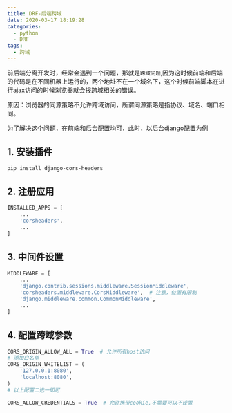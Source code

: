 ```yaml
---
title: DRF-后端跨域
date: 2020-03-17 18:19:28
categories:
  - python
  - DRF
tags:
  - 跨域
---
```


前后端分离开发时，经常会遇到一个问题，那就是`跨域问题`,因为这时候前端和后端的代码是在不同机器上运行的，两个地址不在一个域名下，这个时候前端脚本在进行ajax访问的时候浏览器就会报跨域相关的错误。

原因：浏览器的同源策略不允许跨域访问，所谓同源策略是指协议、域名、端口相同。

为了解决这个问题，在前端和后台配置均可，此时，以后台django配置为例

## 1. 安装插件

```bash
pip install django-cors-headers
```

## 2. 注册应用

```python
INSTALLED_APPS = [
    ...
    'corsheaders',
    ...
]
```

## 3. 中间件设置

```python
MIDDLEWARE = [
    ...
    'django.contrib.sessions.middleware.SessionMiddleware',
    'corsheaders.middleware.CorsMiddleware',  # 注意，位置有限制
    'django.middleware.common.CommonMiddleware',
    ...
]
```

## 4. 配置跨域参数

```python
CORS_ORIGIN_ALLOW_ALL = True  # 允许所有host访问
# 添加白名单
CORS_ORIGIN_WHITELIST = (
    '127.0.0.1:8080',
    'localhost:8080',
)
# 以上配置二选一即可

CORS_ALLOW_CREDENTIALS = True  # 允许携带cookie,不需要可以不设置
```
